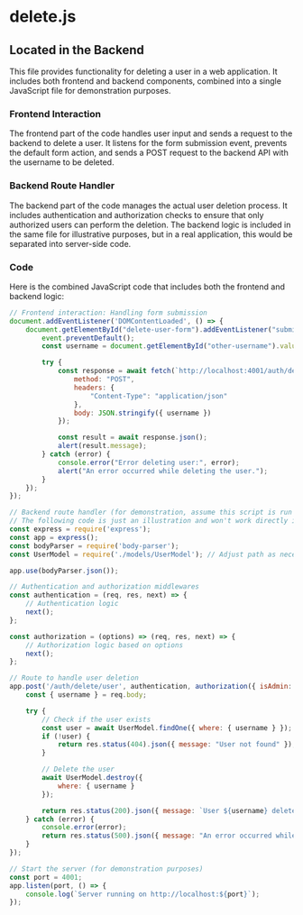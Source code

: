 # delete.js

## Located in the Backend

This file provides functionality for deleting a user in a web application. It includes both frontend and backend components, combined into a single JavaScript file for demonstration purposes.

### Frontend Interaction

The frontend part of the code handles user input and sends a request to the backend to delete a user. It listens for the form submission event, prevents the default form action, and sends a POST request to the backend API with the username to be deleted.

### Backend Route Handler

The backend part of the code manages the actual user deletion process. It includes authentication and authorization checks to ensure that only authorized users can perform the deletion. The backend logic is included in the same file for illustrative purposes, but in a real application, this would be separated into server-side code.

### Code

Here is the combined JavaScript code that includes both the frontend and backend logic:

```javascript
// Frontend interaction: Handling form submission
document.addEventListener('DOMContentLoaded', () => {
    document.getElementById("delete-user-form").addEventListener("submit", async (event) => {
        event.preventDefault();
        const username = document.getElementById("other-username").value;

        try {
            const response = await fetch(`http://localhost:4001/auth/delete/user`, {
                method: "POST",
                headers: {
                    "Content-Type": "application/json"
                },
                body: JSON.stringify({ username })
            });

            const result = await response.json();
            alert(result.message);
        } catch (error) {
            console.error("Error deleting user:", error);
            alert("An error occurred while deleting the user.");
        }
    });
});

// Backend route handler (for demonstration, assume this script is run on the server)
// The following code is just an illustration and won't work directly in a client-side JS file
const express = require('express');
const app = express();
const bodyParser = require('body-parser');
const UserModel = require('./models/UserModel'); // Adjust path as necessary

app.use(bodyParser.json());

// Authentication and authorization middlewares
const authentication = (req, res, next) => {
    // Authentication logic
    next();
};

const authorization = (options) => (req, res, next) => {
    // Authorization logic based on options
    next();
};

// Route to handle user deletion
app.post('/auth/delete/user', authentication, authorization({ isAdmin: false }), async (req, res) => {
    const { username } = req.body;

    try {
        // Check if the user exists
        const user = await UserModel.findOne({ where: { username } });
        if (!user) {
            return res.status(404).json({ message: "User not found" });
        }

        // Delete the user
        await UserModel.destroy({
            where: { username }
        });

        return res.status(200).json({ message: `User ${username} deleted successfully` });
    } catch (error) {
        console.error(error);
        return res.status(500).json({ message: "An error occurred while deleting the user" });
    }
});

// Start the server (for demonstration purposes)
const port = 4001;
app.listen(port, () => {
    console.log(`Server running on http://localhost:${port}`);
});
